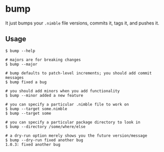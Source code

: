 # bump

It just bumps your `.nimble` file versions, commits it, tags it, and pushes it.

## Usage
```
$ bump --help

# majors are for breaking changes
$ bump --major

# bump defaults to patch-level increments; you should add commit messages
$ bump fixed a bug

# you should add minors when you add functionality
$ bump --minor added a new feature

# you can specify a particular .nimble file to work on
$ bump --target some.nimble
$ bump --target some

# you can specify a particular package directory to look in
$ bump --directory /some/where/else

# a dry-run option merely shows you the future version/message
$ bump --dry-run fixed another bug
1.0.3: fixed another bug
```
